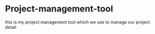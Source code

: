 # Project-management-tool
this is my project management tool which we  use to manage our project detail

